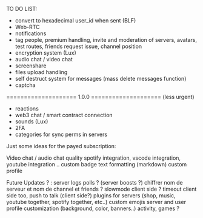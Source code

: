 TO DO LIST:

- convert to hexadecimal user_id when sent (BLF)
- Web-RTC
- notifications
- tag people, premium handling, invite and moderation of servers, avatars, test routes, friends request issue, channel position
- encryption system (Lux)
- audio chat / video chat
- screenshare
- files upload handling
- self destruct system for messages (mass delete messages function)
- captcha

==================== 1.0.0 ==================== (less urgent)
- reactions
- web3 chat / smart contract connection
- sounds (Lux)
- 2FA
- categories for sync perms in servers


Just some ideas for the payed subscription:

   Video chat / audio chat quality
   spotify integration, vscode integration, youtube integration ..
   custom badge 
   text formatting (markdown)
   custom profile

Future Updates ? :
   server logs
   polls ?
   (server boosts ?)
   chiffrer nom de serveur et nom de channel et friends ?
   slowmode client side ? timeout client side too, push to talk (client side?)
   plugins for servers (shop, music, youtube together, spotify together, etc..)
   custom emojis
   server and user profile customization (background, color, banners..)
   activity, games ?
